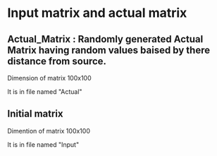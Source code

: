 # Input matrix and actual matrix
## Actual_Matrix : Randomly generated Actual Matrix having random values baised by there distance from source.
Dimension of matrix 100x100

It is in file named "Actual"
## Initial matrix
Dimention of matrix 100x100

It is in file named "Input"
